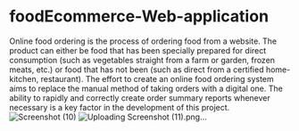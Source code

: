 # foodEcommerce-Web-application
Online food ordering is the process of ordering food from a website. The product can either be food that has been specially prepared for direct consumption (such as vegetables straight from a farm or garden, frozen meats, etc.) or food that has not been (such as direct from a certified home-kitchen, restaurant). The effort to create an online food ordering system aims to replace the manual method of taking orders with a digital one. The ability to rapidly and correctly create order summary reports whenever necessary is a key factor in the development of this project. 
![Screenshot (10)](https://github.com/Shilpa312000/foodEcommerce-Web-application/assets/166910303/b3636edd-9309-4df9-a17d-aefebca4ac17)
![Uploading Screenshot (11).png…]()
